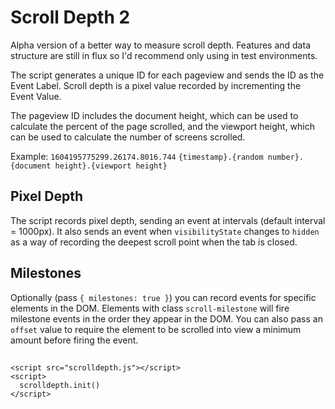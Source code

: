 # Scroll Depth 2
Alpha version of a better way to measure scroll depth. Features and data structure are still in flux so I'd recommend only using in test environments.

The script generates a unique ID for each pageview and sends the ID as the Event Label. Scroll depth is a pixel value recorded by incrementing the Event Value.

The pageview ID includes the document height, which can be used to calculate the percent of the page scrolled, and the viewport height, which can be used to calculate the number of screens scrolled.

Example:
`1604195775299.26174.8016.744`
`{timestamp}.{random number}.{document height}.{viewport height}`

## Pixel Depth
The script records pixel depth, sending an event at intervals (default interval = 1000px). It also sends an event when `visibilityState` changes to `hidden` as a way of recording the deepest scroll point when the tab is closed.

## Milestones
Optionally (pass `{ milestones: true }`) you can record events for specific elements in the DOM. Elements with class `scroll-milestone` will fire milestone events in the order they appear in the DOM. You can also pass an `offset` value to require the element to be scrolled into view a minimum amount before firing the event.

##
```
<script src="scrolldepth.js"></script>
<script>
  scrolldepth.init()
</script>
```


